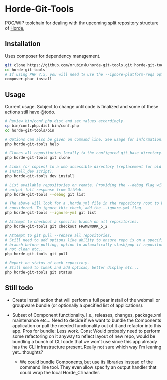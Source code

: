 Horde-Git-Tools
========================================

POC/WIP toolchain for dealing with the upcoming split repository structure of
[Horde](https://github.com/horde/horde),

Installation
------------

Uses composer for dependency management.

```sh
git clone https://github.com/mrubinsk/horde-git-tools.git horde-git-tools
cd horde-git-tools
# If using PHP 7.x, you will need to use the --ignore-platform-reqs option
composer.phar install
```
Usage
-----

Current usage. Subject to change until code is finalized and some of these
actions still have @todo.

```sh
# Review bin/conf.php.dist and set values accordingly.
cp bin/conf.php.dist bin/conf.php
cd horde-git-tools/bin

# Options can also be given on command line. See usage for information.
php horde-git-tools help

# Clones all repositories locally to the configured git_base directory.
php horde-git-tools git clone

# Links (or copies) to a web accessible directory (replacement for old
# install_dev script).
php horde-git-tools dev install

# List available repositories on remote. Providing the --debug flag will
# output full response from GitHub.
php horde-git-tools --debug git list

# The above will look for a .horde.yml file in the repository root to be
# considered. To ignore this check, add the --ignore-yml flag.
php horde-git-tools --ignore-yml git list

# Attempt to checkout a specific branch on all repositories.
php horde-git-tools git checkout FRAMEWORK_5_2

# Attempt to git pull --rebase all repositories.
# Still need to add options like ability to ensure repo is on a specific
# branch before pulling, option to automatically stash/pop if repository is
# not clean etc...
php horde-git-tools git pull

# Report on status of each repository.
# Still need to tweak and add options, better display etc...
php horde-git-tools git status
```

Still todo
----------

-  Create install action that will perform a full pear install of the webmail or
   groupware bundle (or optionally a specified list of applications).

- Subset of Component functionality. I.e., releases, changes, package.xml
  maintenance etc... Need to decide if we want to bundle the Components
  application or pull the needed functionality out of it and refactor into
  this app. Pros for bundle: Less work. Cons: Would probably need to perform
  some refactoring on it anyway to reflect layout of new repo, would be bundling
  a bunch of CLI code that we won't use since this app already has the
  CLI infrastructure present. Really not sure which way I'm leaning yet...thoughts?
  
  - We could bundle Components, but use its libraries instead of the command line tool. They even allow specify an output handler that could wrap the local Horde_Cli handler.

